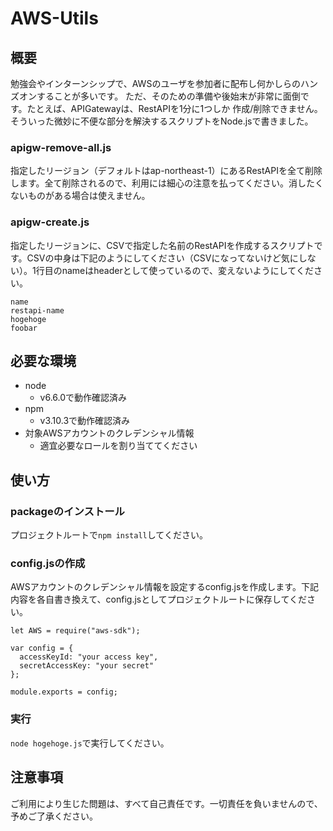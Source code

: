 # AWS-Utils
## 概要
勉強会やインターンシップで、AWSのユーザを参加者に配布し何かしらのハンズオンすることが多いです。
ただ、そのための準備や後始末が非常に面倒です。たとえば、APIGatewayは、RestAPIを1分に1つしか
作成/削除できません。そういった微妙に不便な部分を解決するスクリプトをNode.jsで書きました。

### apigw-remove-all.js
指定したリージョン（デフォルトはap-northeast-1）にあるRestAPIを全て削除します。全て削除されるので、利用には細心の注意を払ってください。消したくないものがある場合は使えません。

### apigw-create.js
指定したリージョンに、CSVで指定した名前のRestAPIを作成するスクリプトです。CSVの中身は下記のようにしてください（CSVになってないけど気にしない）。1行目のnameはheaderとして使っているので、変えないようにしてください。

```
name
restapi-name
hogehoge
foobar
```

## 必要な環境
- node
  - v6.6.0で動作確認済み
- npm
  - v3.10.3で動作確認済み
- 対象AWSアカウントのクレデンシャル情報  
  - 適宜必要なロールを割り当ててください

## 使い方
### packageのインストール
プロジェクトルートで`npm install`してください。

### config.jsの作成
AWSアカウントのクレデンシャル情報を設定するconfig.jsを作成します。下記内容を各自書き換えて、config.jsとしてプロジェクトルートに保存してください。

```
let AWS = require("aws-sdk");

var config = {
  accessKeyId: "your access key",
  secretAccessKey: "your secret"
};

module.exports = config;
```

### 実行
`node hogehoge.js`で実行してください。

## 注意事項
ご利用により生じた問題は、すべて自己責任です。一切責任を負いませんので、予めご了承ください。
